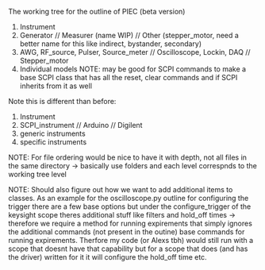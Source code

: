 The working tree for the outline of PIEC (beta version)

1. Instrument
2. Generator // Measurer (name WIP) // Other (stepper_motor, need a better name for this like indirect, bystander, secondary)
3. AWG, RF_source, Pulser, Source_meter // Oscilloscope, Lockin, DAQ // Stepper_motor
4. Individual models NOTE: may be good for SCPI commands to make a base SCPI class that has all the reset, clear commands and if SCPI inherits from it as well


Note this is different than before:
1. Instrument
2. SCPI_instrument // Arduino // Digilent
3. generic instruments
4. specific instruments


NOTE: For file ordering would be nice to have it with depth, not all files in the same directory -> basically use folders and each level correspnds to the working tree level

NOTE: Should also figure out how we want to add additional items to classes. As an example for the oscilloscope.py outline for configuring the trigger there are a few base options
but under the configure_trigger of the keysight scope theres additional stuff like filters and hold_off times -> therefore we require a method for running expirements that simply ignores
the additional commands (not present in the outine) base commands for running expirements. Therfore my code (or Alexs tbh) would still run with a scope that doesnt have that capability
but for a scope that does (and has the driver) written for it it will configure the hold_off time etc.